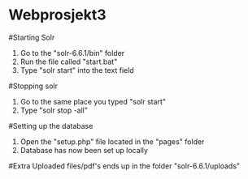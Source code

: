 # Webprosjekt3

#Starting Solr
1. Go to the "solr-6.6.1/bin" folder
2. Run the file called "start.bat"
3. Type "solr start" into the text field

#Stopping solr
1. Go to the same place you typed "solr start"
2. Type "solr stop -all"

#Setting up the database
1. Open the "setup.php" file located in the "pages" folder
2. Database has now been set up locally

#Extra
Uploaded files/pdf's ends up in the folder "solr-6.6.1/uploads"

